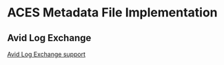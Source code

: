 # ACES Metadata File Implementation

## Avid Log Exchange

[Avid Log Exchange support](documentation/ALE.md)

